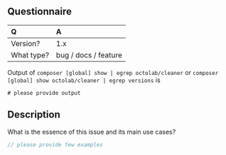 ## Questionnaire

| Q             | A
|:--------------|:--
| Version?      | 1.x
| What type?    | bug / docs / feature

Output of `composer [global] show | egrep octolab/cleaner` or `composer [global] show octolab/cleaner | egrep versions` is

```
# please provide output
```

## Description

What is the essence of this issue and its main use cases?

```php
// please provide few examples
```
